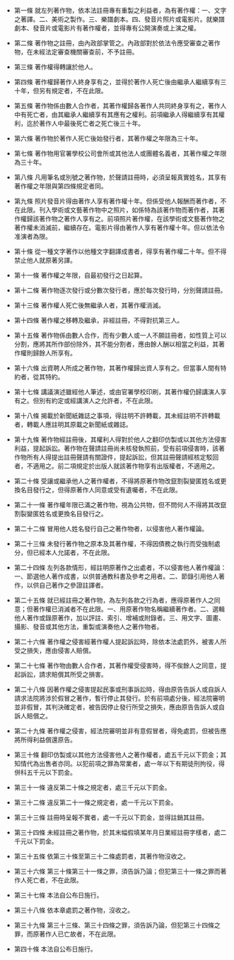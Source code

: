 * 第一條 就左列著作物，依本法註冊專有重製之利益者，為有著作權：一、文字之著譯。二、美術之製作。三、樂譜劇本。四、發音片照片或電影片。就樂譜劇本、發音片或電影片有著作權者，並得專有公開演奏或上演之權。

* 第二條 著作物之註冊，由內政部掌管之。內政部對於依法令應受審查之著作物，在未經法定審查機關審查前，不予註冊。

* 第三條 著作權得轉讓於他人。

* 第四條 著作權歸著作人終身享有之，並得於著作人死亡後由繼承人繼續享有三十年，但另有規定者，不在此限。

* 第五條 著作物係由數人合作者，其著作權歸各著作人共同終身享有之，著作人中有死亡者，由其繼承人繼續享有其應有之權利。前項繼承人得繼續享有其權利，迄於著作人中最後死亡者之死亡後三十年。

* 第六條 著作物於著作人死亡後始發行者，其著作權之年限為三十年。

* 第七條 著作物用官署學校公司會所或其他法人或團體名義者，其著作權之年限為三十年。

* 第八條 凡用筆名或別號之著作物，於聲請註冊時，必須呈報真實姓名，其享有著作權之年限與第四條規定者同。

* 第九條 照片發音片得由著作人享有著作權十年。但係受他人報酬而著作者，不在此限。刊入學術或文藝著作物中之照片，如係特為該著作物而著作者，其著作權歸該著作物之著作人享有之。前項照片著作權，在該學術或文藝著作物之著作權未消滅前，繼續存在。電影片得由著作人享有著作權十年。但以依法令准演者為限。

* 第十條 從一種文字著作以他種文字翻譯成書者，得享有著作權二十年。但不得禁止他人就原著另譯。

* 第十一條 著作權之年限，自最初發行之日起算。

* 第十二條 著作物逐次發行或分數次發行者，應於每次發行時，分別聲請註冊。

* 第十三條 著作權人死亡後無繼承人者，其著作權消滅。

* 第十四條 著作權之移轉及繼承，非經註冊，不得對抗第三人。

* 第十五條 著作物係由數人合作，而有少數人或一人不願註冊者，如性質上可以分割，應將其所作部份除外，其不能分割者，應由餘人酬以相當之利益，其著作權則歸餘人所享有。

* 第十六條 出資聘人所成之著作物，其著作權歸出資人享有之。但當事人間有特約者，從其特約。

* 第十七條 講議演述雖經他人筆述，或由官署學校印刷，其著作權仍歸講演人享有之。但別有約定或經講演人之允許者，不在此限。

* 第十八條 揭載於新聞紙雜誌之事項，得註明不許轉載，其未經註明不許轉載者，轉載人應註明其原載之新聞紙或雜誌。

* 第十九條 著作物經註冊後，其權利人得對於他人之翻印仿製或以其他方法侵害利益，提起訴訟。著作物在聲請註冊尚未核發執照前，受有前項侵害時，該著作物所有人得提出註冊聲請有關證件，提起訴訟，但其註冊聲請經核定駁回者，不適用之。前二項規定於出版人就該著作物享有出版權者，不適用之。

* 第二十條 受讓或繼承他人之著作權者，不得將原著作物改竄割裂變匿姓名或更換名目發行之，但得原著作人同意或受有遺囑者，不在此限。

* 第二十一條 著作權年限已滿之著作物，視為公共物，但不問何人不得將其改竄割裂變匿姓名或更換名目發行之。

* 第二十二條 冒用他人姓名發行自己之著作物者，以侵害他人著作權論。

* 第二十三條 未發行著作物之原本及其著作權，不得因債務之執行而受強制處分，但已經本人允諾者，不在此限。

* 第二十四條 左列各款情形，經註明原著作之出處者，不以侵害他人著作權論：一、節選他人著作成書，以供普通教科書及參考之用者。二、節錄引用他人著作，以供自己著作之參證註譯者。

* 第二十五條 就已經註冊之著作物，為左列各款之行為者，應得原著作人之同意；但著作權已消滅者不在此限。一、用原著作物名稱繼續著作者。二、選輯他人著作或錄原著作，加以評註、索引、增補或附錄者。三、用文字、圖畫、攝影、發音或其他方法，重製或演奏他人之著作物者。

* 第二十六條 著作權之侵害經著作權人提起訴訟時，除依本法處罰外，被害人所受之損失，應由侵害人賠償。

* 第二十七條 著作物由數人合作者，其著作權受侵害時，得不俟餘人之同意，提起訴訟，請求賠償其所受之損害。

* 第二十八條 因著作權之侵害提起民事或刑事訴訟時，得由原告告訴人或自訴人請求法院將涉於假冒之著作，暫行停止其發行。於有前項處分後，經法院審明並非假冒，其判決確定者，被告因停止發行所受之損失，應由原告告訴人或自訴人賠償之。

* 第二十九條 著作權之侵害，經法院審明並非有意假冒者，得免處罰，但被告應將所得利益償還原告。

* 第三十條 翻印仿製或以其他方法侵害他人之著作權者，處五千元以下罰金；其知情代為出售者亦同。以犯前項之罪為常業者，處一年以下有期徒刑拘役，得併科五千元以下罰金。

* 第三十一條 違反第二十條之規定者，處三千元以下罰金。

* 第三十二條 違反第二十一條之規定者，處一千元以下罰金。

* 第三十三條 註冊時呈報不實者，處一千元以下罰金，並得註銷其註冊。

* 第三十四條 未經註冊之著作物，於其末幅假填某年月日業經註冊字樣者，處二千元以下罰金。

* 第三十五條 依第三十條至第三十二條處罰者，其著作物沒收之。

* 第三十六條 第三十條第三十一條之罪，須告訴乃論；但犯第三十一條之罪而著作人死亡者，不在此限。

* 第三十七條 本法自公布日施行。

* 第三十八條 依本章處罰之著作物，沒收之。

* 第三十九條 第三十三條、第三十四條之罪，須告訴乃論，但犯第三十四條之罪，而原著作人已亡故者，不在此限。

* 第四十條 本法自公布日施行。

